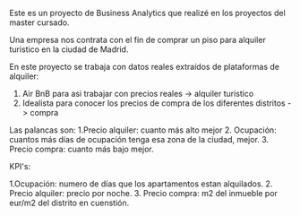 Este es un proyecto de Business Analytics que realizé en los proyectos del master cursado.

Una empresa nos contrata con el fin de comprar un piso para alquiler turistico en la ciudad de Madrid.

En este proyecto se trabaja con datos reales extraídos de plataformas de alquiler: 
  1. Air BnB para asi trabajar con precios reales -> alquiler turistico
  2. Idealista para conocer los precios de compra de los diferentes distritos -> compra

Las palancas son:
  1.Precio alquiler: cuanto más alto mejor
  2. Ocupación: cuantos más días de ocupación tenga esa zona de la ciudad, mejor.
  3. Precio compra: cuanto más bajo mejor.

KPI's:

  1.Ocupación: numero de días que los apartamentos estan alquilados.
  2. Precio alquiler: precio por noche.
  3. Precio compra: m2 del inmueble por eur/m2 del distrito en cuenstión. 
